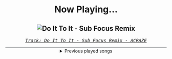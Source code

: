 <div align="center"> 
<h1>Now Playing...</h1>

![Do It To It - Sub Focus Remix](https://i.scdn.co/image/ab67616d00001e023646971bbf657b7ed5cc924e)
--
_<samp><a href="https://open.spotify.com/track/4z78eVQBoMHg1e4XGp4rMj">Track: Do It To It - Sub Focus Remix - ACRAZE</a></samp>_

<div style="border: 1px #4B5054 solid"></div>
<details>
  <summary>
    Previous played songs
  </summary>
  <table>
    <thead>
      <tr>
        <th>
          Artist
        </th>
        <th>
          Song
        </th>
        <th>
          Link
        </th>
      </tr>
    </thead>
    <tbody>
      <tr><td>ACRAZE</td><td>Do It To It - Sub Focus Remix</td><td><a href="https://open.spotify.com/track/4z78eVQBoMHg1e4XGp4rMj">https://open.spotify.com/track/4z78eVQBoMHg1e4XGp4rMj</a></td></tr><tr><td>ACRAZE</td><td>Do It To It - Sub Focus Remix</td><td><a href="https://open.spotify.com/track/4z78eVQBoMHg1e4XGp4rMj">https://open.spotify.com/track/4z78eVQBoMHg1e4XGp4rMj</a></td></tr><tr><td>ACRAZE</td><td>Do It To It - Sub Focus Remix</td><td><a href="https://open.spotify.com/track/4z78eVQBoMHg1e4XGp4rMj">https://open.spotify.com/track/4z78eVQBoMHg1e4XGp4rMj</a></td></tr><tr><td>ACRAZE</td><td>Do It To It - Sub Focus Remix</td><td><a href="https://open.spotify.com/track/4z78eVQBoMHg1e4XGp4rMj">https://open.spotify.com/track/4z78eVQBoMHg1e4XGp4rMj</a></td></tr><tr><td>ACRAZE</td><td>Do It To It - Sub Focus Remix</td><td><a href="https://open.spotify.com/track/4z78eVQBoMHg1e4XGp4rMj">https://open.spotify.com/track/4z78eVQBoMHg1e4XGp4rMj</a></td></tr><tr><td>ACRAZE</td><td>Do It To It - Sub Focus Remix</td><td><a href="https://open.spotify.com/track/4z78eVQBoMHg1e4XGp4rMj">https://open.spotify.com/track/4z78eVQBoMHg1e4XGp4rMj</a></td></tr><tr><td>ACRAZE</td><td>Do It To It - Sub Focus Remix</td><td><a href="https://open.spotify.com/track/4z78eVQBoMHg1e4XGp4rMj">https://open.spotify.com/track/4z78eVQBoMHg1e4XGp4rMj</a></td></tr><tr><td>ACRAZE</td><td>Do It To It - Sub Focus Remix</td><td><a href="https://open.spotify.com/track/4z78eVQBoMHg1e4XGp4rMj">https://open.spotify.com/track/4z78eVQBoMHg1e4XGp4rMj</a></td></tr><tr><td>ACRAZE</td><td>Do It To It - Sub Focus Remix</td><td><a href="https://open.spotify.com/track/4z78eVQBoMHg1e4XGp4rMj">https://open.spotify.com/track/4z78eVQBoMHg1e4XGp4rMj</a></td></tr><tr><td>ACRAZE</td><td>Do It To It - Sub Focus Remix</td><td><a href="https://open.spotify.com/track/4z78eVQBoMHg1e4XGp4rMj">https://open.spotify.com/track/4z78eVQBoMHg1e4XGp4rMj</a></td></tr><tr><td>Orbit Culture</td><td>The Upheaval</td><td><a href="https://open.spotify.com/track/1jWkoYklhLmd9288PIgDWG">https://open.spotify.com/track/1jWkoYklhLmd9288PIgDWG</a></td></tr><tr><td>Orbit Culture</td><td>While We Serve</td><td><a href="https://open.spotify.com/track/3LmcjJ7e4tlRqwYs2VNRq0">https://open.spotify.com/track/3LmcjJ7e4tlRqwYs2VNRq0</a></td></tr><tr><td>Orbit Culture</td><td>Sound Of The Bell</td><td><a href="https://open.spotify.com/track/0zb81VDwmnvUwx73Hp91bg">https://open.spotify.com/track/0zb81VDwmnvUwx73Hp91bg</a></td></tr><tr><td>Orbit Culture</td><td>The Upheaval</td><td><a href="https://open.spotify.com/track/1jWkoYklhLmd9288PIgDWG">https://open.spotify.com/track/1jWkoYklhLmd9288PIgDWG</a></td></tr><tr><td>Orbit Culture</td><td>While We Serve</td><td><a href="https://open.spotify.com/track/3LmcjJ7e4tlRqwYs2VNRq0">https://open.spotify.com/track/3LmcjJ7e4tlRqwYs2VNRq0</a></td></tr><tr><td>ACRAZE</td><td>Do It To It - Sub Focus Remix</td><td><a href="https://open.spotify.com/track/4z78eVQBoMHg1e4XGp4rMj">https://open.spotify.com/track/4z78eVQBoMHg1e4XGp4rMj</a></td></tr><tr><td>ACRAZE</td><td>Do It To It - Sub Focus Remix</td><td><a href="https://open.spotify.com/track/4z78eVQBoMHg1e4XGp4rMj">https://open.spotify.com/track/4z78eVQBoMHg1e4XGp4rMj</a></td></tr><tr><td>ACRAZE</td><td>Do It To It - Sub Focus Remix</td><td><a href="https://open.spotify.com/track/4z78eVQBoMHg1e4XGp4rMj">https://open.spotify.com/track/4z78eVQBoMHg1e4XGp4rMj</a></td></tr><tr><td>ACRAZE</td><td>Do It To It - Sub Focus Remix</td><td><a href="https://open.spotify.com/track/4z78eVQBoMHg1e4XGp4rMj">https://open.spotify.com/track/4z78eVQBoMHg1e4XGp4rMj</a></td></tr><tr><td>ACRAZE</td><td>Do It To It - Sub Focus Remix</td><td><a href="https://open.spotify.com/track/4z78eVQBoMHg1e4XGp4rMj">https://open.spotify.com/track/4z78eVQBoMHg1e4XGp4rMj</a></td></tr>
    </tbody>
  </table>
</details>

</div>
